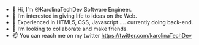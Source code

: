 - 👋 Hi, I’m @KarolinaTechDev Software Engineer. 
- 👀 I’m interested in giving life to ideas on the Web.
- 🌱 Experienced in HTML5, CSS, Javascript ....  currently doing back-end.
- 💞️ I’m looking to collaborate and make friends.
- 📫 You can reach me on my twitter https://twitter.com/karolinaTechDev
<!---
KarolinaTechDev/KarolinaTechDev is a ✨ special ✨ repository because its `README.md` (this file) appears on your GitHub profile.
You can click the Preview link to take a look at your changes.
--->
